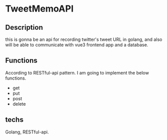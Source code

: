 # TweetMemoAPI

## Description
this is gonna be an api for recording twitter's tweet URL in golang, and also will be able to communicate with vue3 frontend app and a database.

## Functions
According to RESTful-api pattern. I am going to implement the below functions.
- get
- put
- post
- delete

## techs
Golang, RESTful-api.
